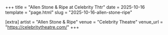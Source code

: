+++
title = "Allen Stone & Ripe at Celebrity Thtr"
date = 2025-10-16
template = "page.html"
slug = "2025-10-16-allen-stone-ripe"

[extra]
artist = "Allen Stone & Ripe"
venue = "Celebrity Theatre"
venue_url = "https://celebritytheatre.com/"
+++
